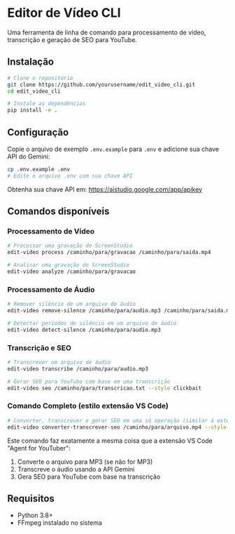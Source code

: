# Editor de Vídeo CLI

Uma ferramenta de linha de comando para processamento de vídeo, transcrição e geração de SEO para YouTube.

## Instalação

```bash
# Clone o repositório
git clone https://github.com/yourusername/edit_video_cli.git
cd edit_video_cli

# Instale as dependências
pip install -e .
```

## Configuração

Copie o arquivo de exemplo `.env.example` para `.env` e adicione sua chave API do Gemini:

```bash
cp .env.example .env
# Edite o arquivo .env com sua chave API
```

Obtenha sua chave API em: https://aistudio.google.com/app/apikey

## Comandos disponíveis

### Processamento de Vídeo

```bash
# Processar uma gravação do ScreenStudio
edit-video process /caminho/para/gravacao /caminho/para/saida.mp4

# Analisar uma gravação do ScreenStudio 
edit-video analyze /caminho/para/gravacao
```

### Processamento de Áudio

```bash
# Remover silêncio de um arquivo de áudio
edit-video remove-silence /caminho/para/audio.mp3 /caminho/para/saida.mp3

# Detectar períodos de silêncio em um arquivo de áudio
edit-video detect-silence /caminho/para/audio.mp3
```

### Transcrição e SEO

```bash
# Transcrever um arquivo de áudio
edit-video transcribe /caminho/para/audio.mp3

# Gerar SEO para YouTube com base em uma transcrição
edit-video seo /caminho/para/transcricao.txt --style clickbait
```

### Comando Completo (estilo extensão VS Code)

```bash
# Converter, transcrever e gerar SEO em uma só operação (similar à extensão VS Code)
edit-video converter-transcrever-seo /caminho/para/arquivo.mp4 --style clickbait
```

Este comando faz exatamente a mesma coisa que a extensão VS Code "Agent for YouTuber":
1. Converte o arquivo para MP3 (se não for MP3)
2. Transcreve o áudio usando a API Gemini
3. Gera SEO para YouTube com base na transcrição

## Requisitos

- Python 3.8+
- FFmpeg instalado no sistema 